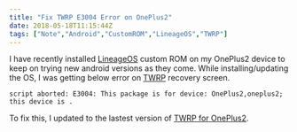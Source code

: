 ```yaml
---
title: "Fix TWRP E3004 Error on OnePlus2"
date: 2018-05-18T11:15:44Z
tags: ["Note","Android","CustomROM","LineageOS","TWRP"]
---
```


I have recently installed [LineageOS](https://www.lineageos.org/) custom ROM on my OnePlus2 device to keep on trying new android versions as they come. While installing/updating the OS, I was getting below error on [TWRP](https://twrp.me/) recovery screen.

```
script aborted: E3004: This package is for device: OnePlus2,oneplus2; this device is .
```

To fix this, I updated to the lastest version of [TWRP for OnePlus2](https://dl.twrp.me/oneplus2/).